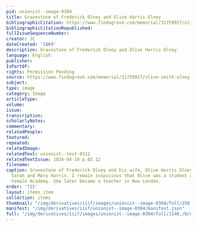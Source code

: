 ```yaml
---
pid: unionist--image-0304
title: Gravestone of Frederick Olney and Olive Harris Olney
bibliographicCitation: https://www.findagrave.com/memorial/31759917/olive-smith-olney
bibliographicCitationRepublished: 
fullIssueSequenceNumber: 
creator: JC
dateCreated: '1869'
description: Gravestone of Frederick Olney and Olive Harris Olney
language: English
publisher: 
IsPartOf: 
rights: Permission Pending
source: https://www.findagrave.com/memorial/31759917/olive-smith-olney
subject: 
type: image
category: Image
articleType: 
volume: 
issue: 
transcription: 
scholarlyNotes: 
commentary: 
relatedPeople: 
featured: 
repeated: 
relatedImage: 
relatedText: unionist--text-0312
relatedTextIssue: 1834-04-10 p.02.12
filename: 
caption: Gravestone of Frederick Olney and his wife, Olive Harris Olney, sister of
  Sarah and Mary Harris. I remain suspicious that Olive was a student at the Canterbury
  Female Academy. She later became a teacher in New London.
order: '715'
layout: items_item
collection: items
thumbnail: "/img/derivatives/iiif/images/unionist--image-0304/full/250,/0/default.jpg"
manifest: "/img/derivatives/iiif/unionist--image-0304/manifest.json"
full: "/img/derivatives/iiif/images/unionist--image-0304/full/1140,/0/default.jpg"
---
```

